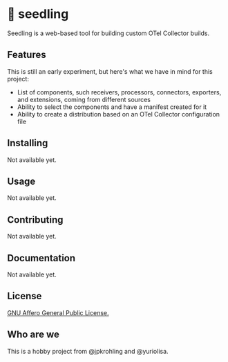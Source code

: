 # 🌱 seedling

Seedling is a web-based tool for building custom OTel Collector builds.

## Features

This is still an early experiment, but here's what we have in mind for this project:

* List of components, such receivers, processors, connectors, exporters, and extensions, coming from different sources
* Ability to select the components and have a manifest created for it
* Ability to create a distribution based on an OTel Collector configuration file

## Installing

Not available yet.

## Usage

Not available yet.

## Contributing

Not available yet.

## Documentation

Not available yet.

## License

[GNU Affero General Public License.](LICENSE)

## Who are we

This is a hobby project from @jpkrohling and @yuriolisa.